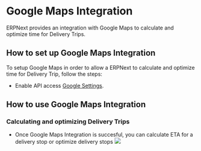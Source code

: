 <!-- add-breadcrumbs -->
# Google Maps Integration

ERPNext provides an integration with Google Maps to calculate and optimize time for Delivery Trips.


## How to set up Google Maps Integration

To setup Google Maps in order to allow a ERPNext to calculate and optimize time for Delivery Trip, follow the steps:

- Enable API access [Google Settings](/docs/user/manual/en/erpnext_integration/google_settings#for-google-maps).

## How to use Google Maps Integration

### Calculating and optimizing Delivery Trips
- Once Google Maps Integration is succesful, you can calculate ETA for a delivery stop or optimize delivery stops
  <img class="screenshot" src="/docs/assets/img/erpnext_integrations/google_maps.gif">